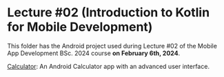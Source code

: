 # Lecture #02  (Introduction to Kotlin for Mobile Development)

This folder has the Android project used during Lecture #02 of the Mobile App Development BSc. 2024 course **on February 6th, 2024**.

[Calculator](02-1_Calculator): An Android Calculator app with an advanced user interface.
